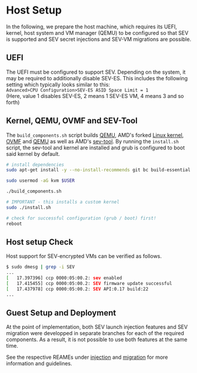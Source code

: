 
# Host Setup

In the following, we prepare the host machine, which requires its UEFI, kernel, host system and VM manager (QEMU) to be configured so that SEV is supported and SEV secret injections and SEV-VM migrations are possible.

## UEFI

The UEFI must be configured to support SEV. Depending on the system, it may be required to additionally disable SEV-ES. This includes the following setting which typically looks similar to this: \
`Advanced>CPU Configuration>SEV-ES ASID Space Limit = 1` \
 (Here, value 1 disables SEV-ES, 2 means 1 SEV-ES VM, 4 means 3 and so forth)

## Kernel, QEMU, OVMF and SEV-Tool

The `build_components.sh` script builds [QEMU](https://github.com/qemu/qemu/), AMD's forked [Linux kernel](https://github.com/AMDESE/linux), [OVMF](https://github.com/AMDESE/ovmf/) and [QEMU](https://github.com/AMDESE/qemu/) as well as AMD's [sev-tool](https://github.com/AMDESE/sev-tool/). By running the `install.sh` script, the sev-tool and kernel are installed and grub is configured to boot said kernel by default.

```sh
# install dependencies
sudo apt-get install -y --no-install-recommends git bc build-essential libncurses-dev flex bison openssl libssl-dev dkms libelf-dev libudev-dev libpci-dev libiberty-dev autoconf dwarves libpixman-1-dev libglib2.0-dev binutils-dev pkg-config ninja-build make gcc g++ automake wget uuid-dev libvirt-dev netcat-bsd

sudo usermod -aG kvm $USER

./build_components.sh

# IMPORTANT - this installs a custom kernel
sudo ./install.sh

# check for successful configuration (grub / boot) first!
reboot
```

## Host setup Check

Host support for SEV-encrypted VMs can be verified as follows.

```sh
$ sudo dmesg | grep -i SEV
...
[   17.397396] ccp 0000:05:00.2: sev enabled
[   17.415455] ccp 0000:05:00.2: SEV firmware update successful
[   17.437978] ccp 0000:05:00.2: SEV API:0.17 build:22
...
```

## Guest Setup and Deployment

At the point of implementation, both SEV launch injection features and SEV migration were developped in separate branches for each of the required components. As a result, it is not possible to use both features at the same time.

See the respective REAMEs under [injection](injection/Readme.md) and [migration](migration/Readme.md) for more information and guidelines.
